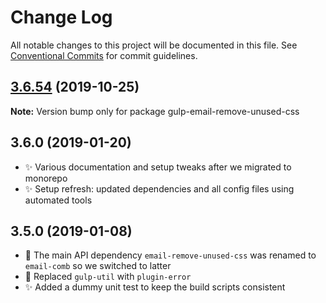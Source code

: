 # Change Log

All notable changes to this project will be documented in this file.
See [Conventional Commits](https://conventionalcommits.org) for commit guidelines.

## [3.6.54](https://gitlab.com/codsen/codsen/compare/gulp-email-remove-unused-css@3.6.53...gulp-email-remove-unused-css@3.6.54) (2019-10-25)

**Note:** Version bump only for package gulp-email-remove-unused-css





## 3.6.0 (2019-01-20)

- ✨ Various documentation and setup tweaks after we migrated to monorepo
- ✨ Setup refresh: updated dependencies and all config files using automated tools

## 3.5.0 (2019-01-08)

- 🔧 The main API dependency `email-remove-unused-css` was renamed to `email-comb` so we switched to latter
- 🔧 Replaced `gulp-util` with `plugin-error`
- ✨ Added a dummy unit test to keep the build scripts consistent
